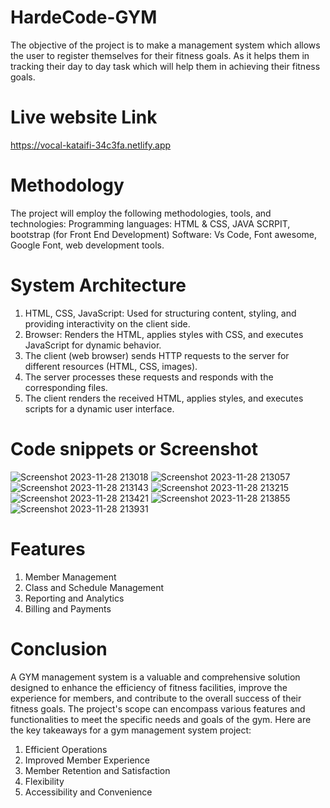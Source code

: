 # HardeCode-GYM
The objective of the project is to make a management system which allows the user to register themselves for their fitness goals. As it helps them in tracking their day to day task which will help them in achieving their fitness goals. 
# Live website Link
https://vocal-kataifi-34c3fa.netlify.app

# Methodology
The project will employ the following methodologies, tools, and technologies:
Programming languages: HTML & CSS, JAVA SCRPIT, bootstrap (for Front End Development)
Software: Vs Code, Font awesome, Google Font, web development tools.

# System Architecture
1. HTML, CSS, JavaScript: Used for structuring content, styling, and providing interactivity on the client side.
2. Browser: Renders the HTML, applies styles with CSS, and executes JavaScript for dynamic behavior.
3. The client (web browser) sends HTTP requests to the server for different resources (HTML, CSS, images).
4. The server processes these requests and responds with the corresponding files.
5. The client renders the received HTML, applies styles, and executes scripts for a dynamic user interface.

# Code snippets or Screenshot
![Screenshot 2023-11-28 213018](https://github.com/Kunalsharma02/HardeCode-GYM/assets/92158197/6074adb7-1314-4cbe-98dd-222f59fef18e)
![Screenshot 2023-11-28 213057](https://github.com/Kunalsharma02/HardeCode-GYM/assets/92158197/71eaf81c-5940-4a2d-a34a-881fd0d0d7cb)
![Screenshot 2023-11-28 213143](https://github.com/Kunalsharma02/HardeCode-GYM/assets/92158197/32003840-4713-4549-a8ec-5f40f2c36d94)
![Screenshot 2023-11-28 213215](https://github.com/Kunalsharma02/HardeCode-GYM/assets/92158197/e9d096ec-371d-4818-b8a2-6fa4661de8f8)
![Screenshot 2023-11-28 213421](https://github.com/Kunalsharma02/HardeCode-GYM/assets/92158197/0bd46a57-551c-468d-8651-bd491ca5789a)
![Screenshot 2023-11-28 213855](https://github.com/Kunalsharma02/HardeCode-GYM/assets/92158197/fe6bcf7e-48d1-440e-b8c5-86cbfc41d0b1)
![Screenshot 2023-11-28 213931](https://github.com/Kunalsharma02/HardeCode-GYM/assets/92158197/13c2d46a-170f-4d77-99ae-5a246d9b20c9)

# Features
1. Member Management
2. Class and Schedule Management
3. Reporting and Analytics
4. Billing and Payments

# Conclusion
A GYM management system is a valuable and comprehensive solution designed to enhance the efficiency of fitness facilities, improve the experience for members, and contribute to the overall success of their fitness goals. The project's scope can encompass various features and functionalities to meet the specific needs and goals of the gym. Here are the key takeaways for a gym management system project:

1. Efficient Operations
2. Improved Member Experience
3. Member Retention and Satisfaction
4. Flexibility 
5. Accessibility and Convenience
